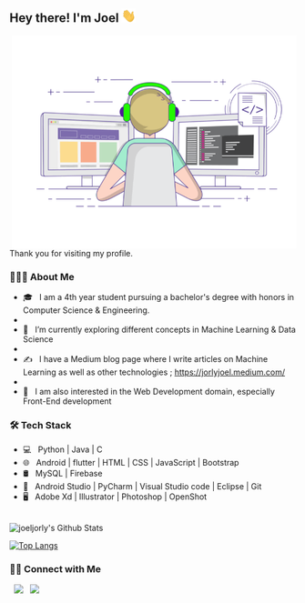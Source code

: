 <h2> Hey there! I'm Joel <img src="https://raw.githubusercontent.com/devSouvik/devSouvik/master/Hi.gif" width="25"></h2>
<img align="right" alt="GIF" src="https://raw.githubusercontent.com/devSouvik/devSouvik/master/gif3.gif" width="500"/>

Thank you for visiting my profile.

<h3> 👨🏻‍💻 About Me </h3>

- 🎓 &nbsp; I am a 4th year student pursuing a bachelor's degree with honors in Computer Science & Engineering.
- 
- 🔭 &nbsp; I’m currently exploring different concepts in Machine Learning & Data Science
- 
- ✍️ &nbsp; I have a Medium blog page where I write articles on Machine Learning as well as other technologies ; https://jorlyjoel.medium.com/ 
- 
- 🌱 &nbsp; I am also interested in the Web Development domain, especially Front-End development

<h3>🛠 Tech Stack</h3>

- 💻 &nbsp; Python | Java | C  
- 🌐 &nbsp; Android | flutter | HTML | CSS | JavaScript | Bootstrap 
- 🛢 &nbsp; MySQL | Firebase 
- 🔧 &nbsp; Android Studio | PyCharm | Visual Studio code | Eclipse | Git
- 🖥 &nbsp; Adobe Xd | Illustrator | Photoshop | OpenShot

<br>

<img align="center" src="https://github-readme-stats.vercel.app/api?username=joeljorly&include_all_commits=true&count_private=true&show_icons=true&line_height=20&title_color=7A7ADB&icon_color=2234AE&text_color=D3D3D3&bg_color=0,000000,130F40" alt="joeljorly's Github Stats">

</br>

[![Top Langs](https://github-readme-stats.vercel.app/api/top-langs/?username=joeljorly&layout=compact&text_color=daf7dc&bg_color=151515)](https://github.com/joeljorly/github-readme-stats)


<h3> 🤝🏻 Connect with Me </h3>

<p align="left">
&nbsp; <a href="https://www.linkedin.com/in/joeljorly/" target="_blank" rel="noopener noreferrer"><img src="https://img.icons8.com/plasticine/100/000000/linkedin.png" width="50" /></a>
&nbsp; <a href="mailto:jorlyjoel@gmail.com" target="_blank" rel="noopener noreferrer"><img src="https://img.icons8.com/plasticine/100/000000/gmail.png"  width="50" /></a>
</p>
